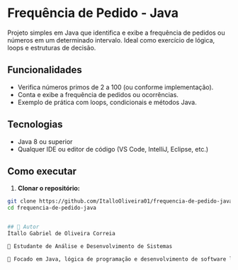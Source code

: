 # Frequência de Pedido - Java

Projeto simples em Java que identifica e exibe a frequência de pedidos ou números em um determinado intervalo. Ideal como exercício de lógica, loops e estruturas de decisão.

## Funcionalidades

- Verifica números primos de 2 a 100 (ou conforme implementação).  
- Conta e exibe a frequência de pedidos ou ocorrências.  
- Exemplo de prática com loops, condicionais e métodos Java.  

## Tecnologias

- Java 8 ou superior
- Qualquer IDE ou editor de código (VS Code, IntelliJ, Eclipse, etc.)

## Como executar

1. **Clonar o repositório:**

```bash
git clone https://github.com/ItalloOliveira01/frequencia-de-pedido-java.git
cd frequencia-de-pedido-java


## 🧠 Autor
Ítallo Gabriel de Oliveira Correia

💼 Estudante de Análise e Desenvolvimento de Sistemas

📍 Focado em Java, lógica de programação e desenvolvimento de software limpo.

